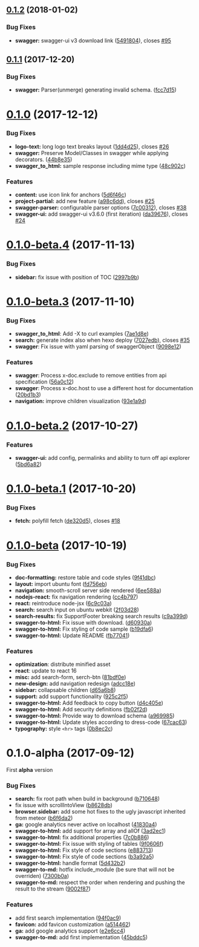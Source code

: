 <a name="0.1.2"></a>
## [0.1.2](https://github.com/zalando-incubator/hexo-theme-doc/compare/0.1.1...0.1.2) (2018-01-02)


### Bug Fixes

* **swagger:** swagger-ui v3 download link ([5491804](https://github.com/zalando-incubator/hexo-theme-doc/commit/5491804)), closes [#95](https://github.com/zalando-incubator/hexo-theme-doc/issues/95)



<a name="0.1.1"></a>
## [0.1.1](https://github.com/zalando-incubator/hexo-theme-doc/compare/0.1.0...0.1.1) (2017-12-20)


### Bug Fixes

* **swagger:** Parser(unmerge) generating invalid schema. ([fcc7d15](https://github.com/zalando-incubator/hexo-theme-doc/commit/fcc7d15))



<a name="0.1.0"></a>
# [0.1.0](https://github.com/zalando-incubator/hexo-theme-doc/compare/0.1.0-beta.4...0.1.0) (2017-12-12)


### Bug Fixes

* **logo-text:** long logo text breaks layout ([1dd4d25](https://github.com/zalando-incubator/hexo-theme-doc/commit/1dd4d25)), closes [#26](https://github.com/zalando-incubator/hexo-theme-doc/issues/26)
* **swagger:** Preserve Model/Classes in swagger while applying decorators. ([44b8e35](https://github.com/zalando-incubator/hexo-theme-doc/commit/44b8e35))
* **swagger_to_html:** sample response including mime type ([48c902c](https://github.com/zalando-incubator/hexo-theme-doc/commit/48c902c))


### Features

* **content:** use icon link for anchors ([5d6f46c](https://github.com/zalando-incubator/hexo-theme-doc/commit/5d6f46c))
* **project-partial:** add new feature ([a98c6dd](https://github.com/zalando-incubator/hexo-theme-doc/commit/a98c6dd)), closes [#25](https://github.com/zalando-incubator/hexo-theme-doc/issues/25)
* **swagger-parser:** configurable parser options ([7c00312](https://github.com/zalando-incubator/hexo-theme-doc/commit/7c00312)), closes [#38](https://github.com/zalando-incubator/hexo-theme-doc/issues/38)
* **swagger-ui:** add swagger-ui v3.6.0 (first iteration) ([da39676](https://github.com/zalando-incubator/hexo-theme-doc/commit/da39676)), closes [#24](https://github.com/zalando-incubator/hexo-theme-doc/issues/24)



<a name="0.1.0-beta.4"></a>
# [0.1.0-beta.4](https://github.com/zalando-incubator/hexo-theme-doc/compare/0.1.0-beta.3...0.1.0-beta.4) (2017-11-13)


### Bug Fixes

* **sidebar:** fix issue with position of TOC ([2997b9b](https://github.com/zalando-incubator/hexo-theme-doc/commit/2997b9b))



<a name="0.1.0-beta.3"></a>
# [0.1.0-beta.3](https://github.com/zalando-incubator/hexo-theme-doc/compare/0.1.0-beta.2...0.1.0-beta.3) (2017-11-10)


### Bug Fixes

* **swagger_to_html**: Add -X to curl examples ([7ae1d8e](https://github.com/zalando-incubator/hexo-theme-doc/commit/7ae1d8e))
* **search:** generate index also when hexo deploy ([7027edb](https://github.com/zalando-incubator/hexo-theme-doc/commit/7027edb)), closes [#35](https://github.com/zalando-incubator/hexo-theme-doc/issues/35)
* **swagger**: Fix issue with yaml parsing of swaggerObject ([9098e12](https://github.com/zalando-incubator/hexo-theme-doc/commit/9098e12))


### Features

* **swagger**: Process x-doc.exclude to remove entities from api specification ([56a0c12](https://github.com/zalando-incubator/hexo-theme-doc/commit/56a0c12))
* **swagger**: Process x-doc.host to use a different host for documentation ([20bd1b3](https://github.com/zalando-incubator/hexo-theme-doc/commit/20bd1b3))
* **navigation:** improve children visualization ([93e1a9d](https://github.com/zalando-incubator/hexo-theme-doc/commit/93e1a9d))



<a name="0.1.0-beta.2"></a>
# [0.1.0-beta.2](https://github.com/zalando-incubator/hexo-theme-doc/compare/0.1.0-beta.1...0.1.0-beta.2) (2017-10-27)


### Features

* **swagger-ui:** add config, permalinks and ability to turn off api explorer ([5bd6a82](https://github.com/zalando-incubator/hexo-theme-doc/commit/5bd6a82))


<a name="0.1.0-beta.1"></a>
# [0.1.0-beta.1](https://github.com/zalando-incubator/hexo-theme-doc/compare/0.1.0-beta...0.1.0-beta.1) (2017-10-20)


### Bug Fixes

* **fetch:** polyfill fetch ([de320d5](https://github.com/zalando-incubator/hexo-theme-doc/commit/de320d5)), closes [#18](https://github.com/zalando-incubator/hexo-theme-doc/issues/18)



<a name="0.1.0-beta"></a>
# [0.1.0-beta](https://github.com/zalando-incubator/hexo-theme-doc/compare/0.1.0-alpha...0.1.0-beta) (2017-10-19)

### Bug Fixes

* **doc-formatting:** restore table and code styles ([9f41dbc](https://github.com/zalando-incubator/hexo-theme-doc/commit/9f41dbc))
* **layout:** import ubuntu font ([fd756eb](https://github.com/zalando-incubator/hexo-theme-doc/commit/fd756eb))
* **navigation:** smooth-scroll server side rendered ([6ee588a](https://github.com/zalando-incubator/hexo-theme-doc/commit/6ee588a))
* **nodejs-react:** fix navigation rendering ([cc4b797](https://github.com/zalando-incubator/hexo-theme-doc/commit/cc4b797))
* **react:** reintroduce node-jsx ([6c9c03a](https://github.com/zalando-incubator/hexo-theme-doc/commit/6c9c03a))
* **search:** search input on ubuntu webkit ([2f03d28](https://github.com/zalando-incubator/hexo-theme-doc/commit/2f03d28))
* **search-results:** fix SupportFooter breaking search results ([c9a399d](https://github.com/zalando-incubator/hexo-theme-doc/commit/c9a399d))
* **swagger-to-html:** Fix issue with download. ([d60930a](https://github.com/zalando-incubator/hexo-theme-doc/commit/d60930a))
* **swagger-to-html:** Fix styling of code sample ([b19dfa6](https://github.com/zalando-incubator/hexo-theme-doc/commit/b19dfa6))
* **swagger-to-html:** Update README ([fb77041](https://github.com/zalando-incubator/hexo-theme-doc/commit/fb77041))


### Features

* **optimization**: distribute minified asset
* **react**: update to react 16
* **misc:** add search-form, serch-btn ([81bdf0e](https://github.com/zalando-incubator/hexo-theme-doc/commit/81bdf0e))
* **new-design:** add navigation redesign ([adcc18e](https://github.com/zalando-incubator/hexo-theme-doc/commit/adcc18e))
* **sidebar:** collapsable children ([d65a6b8](https://github.com/zalando-incubator/hexo-theme-doc/commit/d65a6b8))
* **support:** add support functionality ([925c2f5](https://github.com/zalando-incubator/hexo-theme-doc/commit/925c2f5))
* **swagger-to-html:** Add feedback to copy button ([d4c405e](https://github.com/zalando-incubator/hexo-theme-doc/commit/d4c405e))
* **swagger-to-html:** Add security definitions ([fb02f2d](https://github.com/zalando-incubator/hexo-theme-doc/commit/fb02f2d))
* **swagger-to-html:** Provide way to download schema ([a969985](https://github.com/zalando-incubator/hexo-theme-doc/commit/a969985))
* **swagger-to-html:** Update styles according to dress-code ([67cac63](https://github.com/zalando-incubator/hexo-theme-doc/commit/67cac63))
* **typography:** style `<hr>` tags ([0b8ec2c](https://github.com/zalando-incubator/hexo-theme-doc/commit/0b8ec2c))


<a name="0.1.0-alpha"></a>
# 0.1.0-alpha (2017-09-12)

First **alpha** version

### Bug Fixes

* **search:** fix root path when build in background ([b710648](https://github.com/zalando-incubator/hexo-theme-doc/commit/b710648))
* fix issue with scrollIntoView ([b8628db](https://github.com/zalando-incubator/hexo-theme-doc/commit/b8628db))
* **browser.sidebar:** add some hot fixes to the ugly javascript inherited from meteor ([b6f6da2](https://github.com/zalando-incubator/hexo-theme-doc/commit/b6f6da2))
* **ga:** google analytics never active on localhost ([41830a4](https://github.com/zalando-incubator/hexo-theme-doc/commit/41830a4))
* **swagger-to-html:** add support for array and allOf ([3ad2ec1](https://github.com/zalando-incubator/hexo-theme-doc/commit/3ad2ec1))
* **swagger-to-html:** fix additional properties ([7c0b886](https://github.com/zalando-incubator/hexo-theme-doc/commit/7c0b886))
* **swagger-to-html:** Fix issue with styling of tables ([9f0606f](https://github.com/zalando-incubator/hexo-theme-doc/commit/9f0606f))
* **swagger-to-html:** Fix style of code sections ([e883713](https://github.com/zalando-incubator/hexo-theme-doc/commit/e883713))
* **swagger-to-html:** Fix style of code sections ([b3a92a5](https://github.com/zalando-incubator/hexo-theme-doc/commit/b3a92a5))
* **swagger-to-html:** handle format ([5d432b2](https://github.com/zalando-incubator/hexo-theme-doc/commit/5d432b2))
* **swagger-to-md:** hotfix include_module (be sure that will not be overriden) ([7300b0a](https://github.com/zalando-incubator/hexo-theme-doc/commit/7300b0a))
* **swagger-to-md:** respect the order when rendering and pushing the result to the stream ([9002f87](https://github.com/zalando-incubator/hexo-theme-doc/commit/9002f87))


### Features

* add first search implementation  ([94f0ac9](https://github.com/zalando-incubator/hexo-theme-doc/commit/94f0ac9))
* **favicon:** add favicon customization ([a514462](https://github.com/zalando-incubator/hexo-theme-doc/commit/a514462))
* **ga:** add google analytics support ([e2e6cc4](https://github.com/zalando-incubator/hexo-theme-doc/commit/e2e6cc4))
* **swagger-to-md:** add first implementation ([45bddc5](https://github.com/zalando-incubator/hexo-theme-doc/commit/45bddc5))
